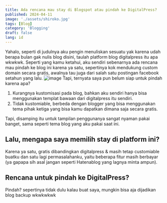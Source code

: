 ```yaml
---
title: Ada rencana mau stay di Blogspot atau pindah ke DigitalPress?
published: 2024-04-11
image: './assets/shiroko.jpg'
tags: [Blog]
category: 'Blogging'
draft: false 
lang: id
---
```


Yahalo, seperti di judulnya aku pengin menuliskan sesuatu yak karena udah berapa bulan gak nulis blog disini, taulah platform blog digitalpress itu apa wkwkwk. Seperti yang kamu ketahui, aku sendiri sebenarnya ada rencana mau pindah ke blog ini karena ya satu, sepertinya kok mendukung custom domain secara gratis, awalnya tau juga dari salah satu postingan facebook setahun yang lalu.
![image](https://blogger.googleusercontent.com/img/a/AVvXsEiHshZSsx7sQWOare3stoeauOZvgkhPHsE_L6PH3eZlKvKlFXDl57EtK7VH-kVebBuQ0DJYwfTD5XFQjca_9o1r31wShQE6w3VKiEGGGwfpsdkYOwu3f5Wv246hbyGWdwiMVJ3tGmLOSVBWpQ3JClq0gYgeFGyO9g6_Z6JwxTwXBR0sWPDaYJIw4wNVEhMb)
Tapi, ternyata saya pun belum siap untuk pindah karena apa?
1. Kurangnya kustomisasi pada blog, bahkan aku sendiri hanya bisa menggunakan templat bawaan dari digitalpress itu sendiri.
2. Tidak kustomiable, berbeda dengan blogger yang bisa menggunakan tema pihak ketiga yang bisa kamu dapatkan dimana saja secara gratis.

Tapi, disamping itu untuk tampilan penggunanya sangat nyaman pakai banget, sama seperti tema blog yang aku pakai saat ini.

## Lalu, mengapa saya memilih stay di platform ini?
Karena ya satu, gratis dibandingkan digitalpress & masih tetap customiable buatku dan satu lagi permasalahanku, yaitu beberapa fitur masih berbayar (ya gapapa sih asal jangan seperti Hatenablog yang lagnya minta ampun).

## Rencana untuk pindah ke DigitalPress?
Pindah? sepertinya tidak dulu kalau buat saya, mungkin bisa aja dijadikan blog backup wkwkwkwk